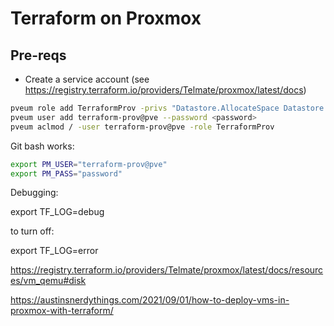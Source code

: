# Terraform on Proxmox

## Pre-reqs

- Create a service account (see https://registry.terraform.io/providers/Telmate/proxmox/latest/docs)

```zsh
pveum role add TerraformProv -privs "Datastore.AllocateSpace Datastore.Audit Pool.Allocate Sys.Audit Sys.Console Sys.Modify VM.Allocate VM.Audit VM.Clone VM.Config.CDROM VM.Config.Cloudinit VM.Config.CPU VM.Config.Disk VM.Config.HWType VM.Config.Memory VM.Config.Network VM.Config.Options VM.Migrate VM.Monitor VM.PowerMgmt SDN.Use"
pveum user add terraform-prov@pve --password <password>
pveum aclmod / -user terraform-prov@pve -role TerraformProv
```

Git bash works:

```zsh
export PM_USER="terraform-prov@pve"
export PM_PASS="password"
```

Debugging:

export TF_LOG=debug

to turn off:

export TF_LOG=error

https://registry.terraform.io/providers/Telmate/proxmox/latest/docs/resources/vm_qemu#disk

https://austinsnerdythings.com/2021/09/01/how-to-deploy-vms-in-proxmox-with-terraform/